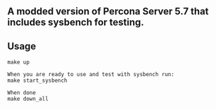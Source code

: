 ## A modded version of Percona Server 5.7 that includes sysbench for testing.




## Usage

```
make up

When you are ready to use and test with sysbench run:
make start_sysbench

When done
make down_all
```